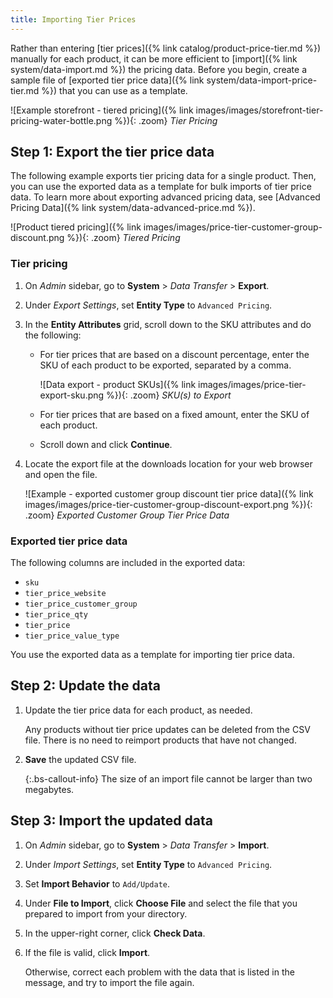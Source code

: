 ```yaml
---
title: Importing Tier Prices
---
```


Rather than entering [tier prices]({% link catalog/product-price-tier.md %}) manually for each product, it can be more efficient to [import]({% link system/data-import.md %}) the pricing data. Before you begin, create a sample file of [exported tier price data]({% link system/data-import-price-tier.md %}) that you can use as a template.

![Example storefront - tiered pricing]({% link images/images/storefront-tier-pricing-water-bottle.png %}){: .zoom}
_Tier Pricing_

## Step 1: Export the tier price data

The following example exports tier pricing data for a single product. Then, you can use the exported data as a template for bulk imports of tier price data. To learn more about exporting advanced pricing data, see [Advanced Pricing Data]({% link system/data-advanced-price.md %}).

![Product tiered pricing]({% link images/images/price-tier-customer-group-discount.png %}){: .zoom}
_Tiered Pricing_

### Tier pricing

1. On _Admin_ sidebar, go to  **System** > _Data Transfer_ > **Export**.

1. Under _Export Settings_, set **Entity Type** to `Advanced Pricing`.

1. In the **Entity Attributes** grid, scroll down to the SKU attributes and do the following:

    - For tier prices that are based on a discount percentage, enter the SKU of each product to be exported, separated by a comma.

        ![Data export - product SKUs]({% link images/images/price-tier-export-sku.png %}){: .zoom}
        _SKU(s) to Export_

    - For tier prices that are based on a fixed amount, enter the SKU of each product.

    - Scroll down and click **Continue**.

1. Locate the export file at the downloads location for your web browser and open the file.

    ![Example - exported customer group discount tier price data]({% link images/images/price-tier-customer-group-discount-export.png %}){: .zoom}
    _Exported Customer Group Tier Price Data_

### Exported tier price data

The following columns are included in the exported data:

- `sku`
- `tier_price_website`
- `tier_price_customer_group`
- `tier_price_qty`
- `tier_price`
- `tier_price_value_type`

You use the exported data as a template for importing tier price data.

## Step 2: Update the data

1. Update the tier price data for each product, as needed.

    Any products without tier price updates can be deleted from the CSV file. There is no need to reimport products that have not changed.

1. **Save** the updated CSV file.

    {:.bs-callout-info}
    The size of an import file cannot be larger than two megabytes.

## Step 3: Import the updated data

1. On _Admin_ sidebar, go to **System** > _Data Transfer_ > **Import**.

1. Under _Import Settings_, set **Entity Type** to `Advanced Pricing`.

1. Set **Import Behavior** to `Add/Update`.

1. Under **File to Import**, click **Choose File** and select the file that you prepared to import from your directory.

1. In the upper-right corner, click **Check Data**.

1. If the file is valid, click **Import**.

   Otherwise, correct each problem with the data that is listed in the message, and try to import the file again.
